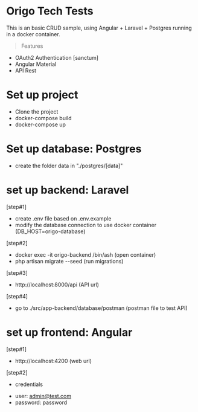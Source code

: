 # Origo Tech Tests

This is an basic CRUD sample, using Angular + Laravel + Postgres running in a docker container.

> Features

- OAuth2 Authentication [sanctum]
- Angular Material
- API Rest

# Set up project

- Clone the project
- docker-compose build
- docker-compose up

# Set up database: Postgres

- create the folder data in "./postgres/[data]"

# set up backend: Laravel

[step#1]
- create .env file based on .env.example
- modify the database connection to use docker container (DB_HOST=origo-database)

[step#2]
- docker exec -it origo-backend /bin/ash (open container)
- php artisan migrate --seed (run migrations)

[step#3]
- http://localhost:8000/api (API url)

[step#4]
- go to ./src/app-backend/database/postman (postman file to test API)

# set up frontend: Angular

[step#1]
- http://localhost:4200 (web url)

[step#2]
- credentials
* user: admin@test.com
* password: password

